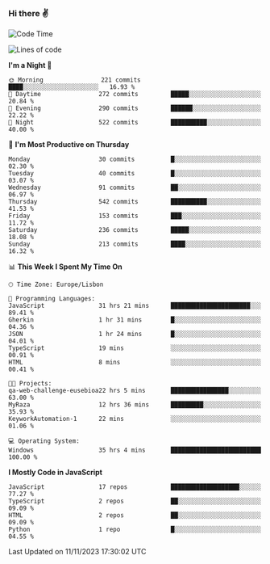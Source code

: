### Hi there :v:

<!--
**eusebioaddsilva/eusebioaddsilva** is a ✨ _special_ ✨ repository because its `README.md` (this file) appears on your GitHub profile.

<!--START_SECTION:waka-->
![Code Time](http://img.shields.io/badge/Code%20Time-88%20hrs%2020%20mins-blue)

![Lines of code](https://img.shields.io/badge/From%20Hello%20World%20I%27ve%20Written-3.5%20million%20lines%20of%20code-blue)

**I'm a Night 🦉** 

```text
🌞 Morning                221 commits         ████░░░░░░░░░░░░░░░░░░░░░   16.93 % 
🌆 Daytime                272 commits         █████░░░░░░░░░░░░░░░░░░░░   20.84 % 
🌃 Evening                290 commits         ██████░░░░░░░░░░░░░░░░░░░   22.22 % 
🌙 Night                  522 commits         ██████████░░░░░░░░░░░░░░░   40.00 % 
```
📅 **I'm Most Productive on Thursday** 

```text
Monday                   30 commits          █░░░░░░░░░░░░░░░░░░░░░░░░   02.30 % 
Tuesday                  40 commits          █░░░░░░░░░░░░░░░░░░░░░░░░   03.07 % 
Wednesday                91 commits          ██░░░░░░░░░░░░░░░░░░░░░░░   06.97 % 
Thursday                 542 commits         ██████████░░░░░░░░░░░░░░░   41.53 % 
Friday                   153 commits         ███░░░░░░░░░░░░░░░░░░░░░░   11.72 % 
Saturday                 236 commits         █████░░░░░░░░░░░░░░░░░░░░   18.08 % 
Sunday                   213 commits         ████░░░░░░░░░░░░░░░░░░░░░   16.32 % 
```


📊 **This Week I Spent My Time On** 

```text
🕑︎ Time Zone: Europe/Lisbon

💬 Programming Languages: 
JavaScript               31 hrs 21 mins      ██████████████████████░░░   89.41 % 
Gherkin                  1 hr 31 mins        █░░░░░░░░░░░░░░░░░░░░░░░░   04.36 % 
JSON                     1 hr 24 mins        █░░░░░░░░░░░░░░░░░░░░░░░░   04.01 % 
TypeScript               19 mins             ░░░░░░░░░░░░░░░░░░░░░░░░░   00.91 % 
HTML                     8 mins              ░░░░░░░░░░░░░░░░░░░░░░░░░   00.41 % 

🐱‍💻 Projects: 
qa-web-challenge-eusebioa22 hrs 5 mins       ████████████████░░░░░░░░░   63.00 % 
MyRaza                   12 hrs 36 mins      █████████░░░░░░░░░░░░░░░░   35.93 % 
KeyworkAutomation-1      22 mins             ░░░░░░░░░░░░░░░░░░░░░░░░░   01.06 % 

💻 Operating System: 
Windows                  35 hrs 4 mins       █████████████████████████   100.00 % 
```

**I Mostly Code in JavaScript** 

```text
JavaScript               17 repos            ███████████████████░░░░░░   77.27 % 
TypeScript               2 repos             ██░░░░░░░░░░░░░░░░░░░░░░░   09.09 % 
HTML                     2 repos             ██░░░░░░░░░░░░░░░░░░░░░░░   09.09 % 
Python                   1 repo              █░░░░░░░░░░░░░░░░░░░░░░░░   04.55 % 
```




 Last Updated on 11/11/2023 17:30:02 UTC
<!--END_SECTION:waka-->
